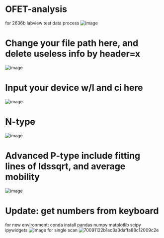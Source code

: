 # OFET-analysis
for 2636b labview test data process
![image](https://user-images.githubusercontent.com/130371687/231046774-7108ec56-e855-4197-93c3-5fa89850823a.png)
# Change your file path here, and delete useless info by header=x
![image](https://user-images.githubusercontent.com/130371687/230909781-ec729cc0-f978-49e1-89ec-6a374ada9c3d.png)
# Input your device w/l and ci here
![image](https://user-images.githubusercontent.com/130371687/230910022-42ef5795-8e0c-4652-90bd-51bb12938f1d.png)
# N-type
![image](https://user-images.githubusercontent.com/130371687/236438055-75e661ea-fa85-45c3-a1a2-df3cacc5e6c7.png)
# Advanced P-type include fitting lines of Idssqrt, and average mobility
![image](https://user-images.githubusercontent.com/130371687/236437693-4d16c96b-252e-45d7-b4d4-a1fb340c55f3.png)
# Update: get numbers from keyboard
for new environment:
conda install pandas numpy matplotlib scipy ipywidgets
![image](https://user-images.githubusercontent.com/130371687/236629614-af035bb8-f3f1-4fa4-8de7-bf995fe55003.png)
for single scan
![70091122b1ac3a3daffa88c12009c2e](https://github.com/chengtaili/OFET-analysis/assets/130371687/addf76bc-5e58-42f9-a697-2e12b2195d39)
